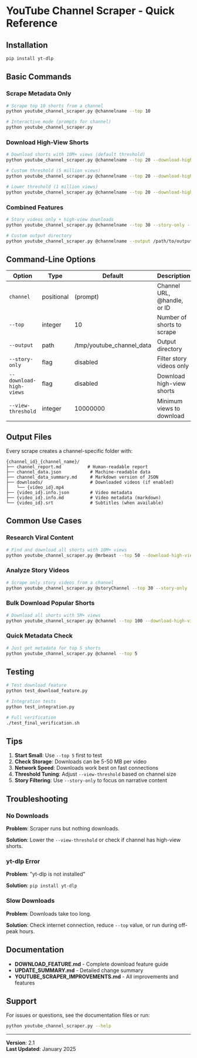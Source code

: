 # YouTube Channel Scraper - Quick Reference

## Installation

```bash
pip install yt-dlp
```

## Basic Commands

### Scrape Metadata Only

```bash
# Scrape top 10 shorts from a channel
python youtube_channel_scraper.py @channelname --top 10

# Interactive mode (prompts for channel)
python youtube_channel_scraper.py
```

### Download High-View Shorts

```bash
# Download shorts with 10M+ views (default threshold)
python youtube_channel_scraper.py @channelname --top 20 --download-high-views

# Custom threshold (5 million views)
python youtube_channel_scraper.py @channelname --top 20 --download-high-views --view-threshold 5000000

# Lower threshold (1 million views)
python youtube_channel_scraper.py @channelname --top 20 --download-high-views --view-threshold 1000000
```

### Combined Features

```bash
# Story videos only + high-view downloads
python youtube_channel_scraper.py @channelname --top 30 --story-only --download-high-views

# Custom output directory
python youtube_channel_scraper.py @channelname --output /path/to/output --download-high-views
```

## Command-Line Options

| Option | Type | Default | Description |
|--------|------|---------|-------------|
| `channel` | positional | (prompt) | Channel URL, @handle, or ID |
| `--top` | integer | 10 | Number of shorts to scrape |
| `--output` | path | /tmp/youtube_channel_data | Output directory |
| `--story-only` | flag | disabled | Filter story videos only |
| `--download-high-views` | flag | disabled | Download high-view shorts |
| `--view-threshold` | integer | 10000000 | Minimum views to download |

## Output Files

Every scrape creates a channel-specific folder with:

```
{channel_id}_{channel_name}/
├── channel_report.md          # Human-readable report
├── channel_data.json           # Machine-readable data
├── channel_data_summary.md     # Markdown version of JSON
├── downloads/                  # Downloaded videos (if enabled)
│   └── {video_id}.mp4
├── {video_id}.info.json        # Video metadata
├── {video_id}.info.md          # Video metadata (markdown)
└── {video_id}.srt              # Subtitles (when available)
```

## Common Use Cases

### Research Viral Content

```bash
# Find and download all shorts with 10M+ views
python youtube_channel_scraper.py @mrbeast --top 50 --download-high-views
```

### Analyze Story Videos

```bash
# Scrape only story videos from a channel
python youtube_channel_scraper.py @storyChannel --top 30 --story-only
```

### Bulk Download Popular Shorts

```bash
# Download all shorts with 5M+ views
python youtube_channel_scraper.py @channel --top 100 --download-high-views --view-threshold 5000000
```

### Quick Metadata Check

```bash
# Just get metadata for top 5 shorts
python youtube_channel_scraper.py @channel --top 5
```

## Testing

```bash
# Test download feature
python test_download_feature.py

# Integration tests
python test_integration.py

# Full verification
./test_final_verification.sh
```

## Tips

1. **Start Small**: Use `--top 5` first to test
2. **Check Storage**: Downloads can be 5-50 MB per video
3. **Network Speed**: Downloads work best on fast connections
4. **Threshold Tuning**: Adjust `--view-threshold` based on channel size
5. **Story Filtering**: Use `--story-only` to focus on narrative content

## Troubleshooting

### No Downloads

**Problem**: Scraper runs but nothing downloads.

**Solution**: Lower the `--view-threshold` or check if channel has high-view shorts.

### yt-dlp Error

**Problem**: "yt-dlp is not installed"

**Solution**: `pip install yt-dlp`

### Slow Downloads

**Problem**: Downloads take too long.

**Solution**: Check internet connection, reduce `--top` value, or run during off-peak hours.

## Documentation

- **DOWNLOAD_FEATURE.md** - Complete download feature guide
- **UPDATE_SUMMARY.md** - Detailed change summary
- **YOUTUBE_SCRAPER_IMPROVEMENTS.md** - All improvements and features

## Support

For issues or questions, see the documentation files or run:
```bash
python youtube_channel_scraper.py --help
```

---

**Version**: 2.1  
**Last Updated**: January 2025
